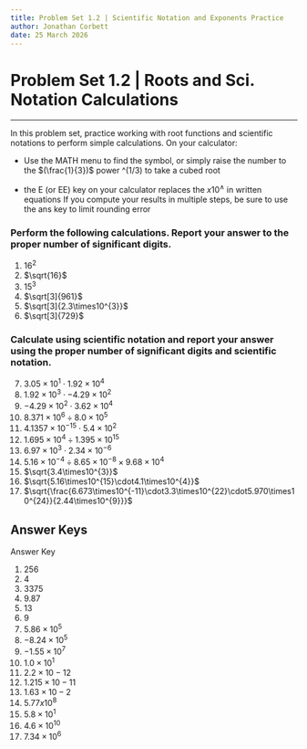 ```yaml
---
title: Problem Set 1.2 | Scientific Notation and Exponents Practice
author: Jonathan Corbett
date: 25 March 2026
---
```



# Problem Set 1.2 | Roots and Sci. Notation Calculations
---


In this problem set, practice working with root functions and scientific notations to perform simple calculations. On your calculator:

* Use the MATH menu to find the symbol, or simply raise the number to the $(\frac{1}{3})$ power ^(1/3) to take a cubed root
   
* the E (or EE) key on your calculator replaces the $x10^{\wedge}$ in written equations If you compute your results in multiple steps, be sure to use the ans key to limit rounding error

### Perform the following calculations. Report your answer to the proper number of significant digits.

1.  $16^{2}$
2.  $\sqrt{16}$
3.  $15^{3}$
4.  $\sqrt[3]{961}$
5.  $\sqrt[3]{2.3\times10^{3}}$
6.  $\sqrt[3]{729}$

### Calculate using scientific notation and report your answer using the proper number of significant digits and scientific notation.

7.  $3.05\times10^{1}\cdot1.92\times10^{4}$
8.  $1.92\times10^{3}\cdot-4.29\times10^{2}$
9.  $-4.29\times10^{2}\cdot3.62\times10^{4}$
10. $8.371\times10^{6}\div8.0\times10^{5}$
11. $4.1357\times10^{-15}\cdot5.4\times10^{2}$
12. $1.695\times10^{4}\div1.395\times10^{15}$
13. $6.97\times10^{3}\cdot2.34\times10^{-6}$
14. $5.16\times10^{-4}\div8.65\times10^{-8}\times9.68\times10^{4}$
15. $\sqrt{3.4\times10^{3}}$
16. $\sqrt{5.16\times10^{15}\cdot4.1\times10^{4}}$
17. $\sqrt{\frac{6.673\times10^{-11}\cdot3.3\times10^{22}\cdot5.970\times10^{24}}{2.44\times10^{9}}}$


## Answer Keys

Answer Key

1.  256
2.  4
3.  3375
4.  9.87
5.  13
6.  9
7.  $5.86×10^5$
8.  $−8.24×10^5$
9.  $−1.55×10^7$
10. $1.0×10^1$
11. $2.2×10-12$
12. $1.215×10-11$
13. $1.63×10-2$
14. $5.77x10^8$
15. $5.8×10^1$
16. $4.6×10^10$ 
17. $7.34×10^6$ 
